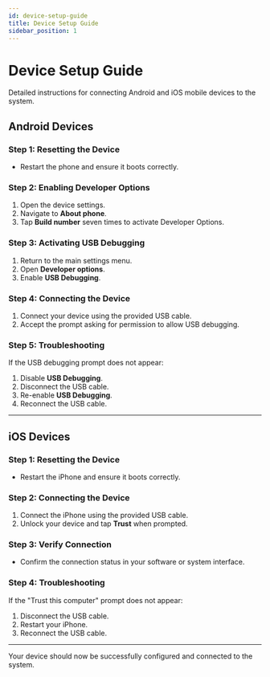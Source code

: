 ```yaml
---
id: device-setup-guide
title: Device Setup Guide
sidebar_position: 1
---
```


# Device Setup Guide

Detailed instructions for connecting Android and iOS mobile devices to the system.

## Android Devices

### Step 1: Resetting the Device

- Restart the phone and ensure it boots correctly.

### Step 2: Enabling Developer Options

1. Open the device settings.
2. Navigate to **About phone**.
3. Tap **Build number** seven times to activate Developer Options.

### Step 3: Activating USB Debugging

1. Return to the main settings menu.
2. Open **Developer options**.
3. Enable **USB Debugging**.

### Step 4: Connecting the Device

1. Connect your device using the provided USB cable.
2. Accept the prompt asking for permission to allow USB debugging.

### Step 5: Troubleshooting

If the USB debugging prompt does not appear:

1. Disable **USB Debugging**.
2. Disconnect the USB cable.
3. Re-enable **USB Debugging**.
4. Reconnect the USB cable.

---

## iOS Devices

### Step 1: Resetting the Device

- Restart the iPhone and ensure it boots correctly.

### Step 2: Connecting the Device

1. Connect the iPhone using the provided USB cable.
2. Unlock your device and tap **Trust** when prompted.

### Step 3: Verify Connection

- Confirm the connection status in your software or system interface.

### Step 4: Troubleshooting

If the "Trust this computer" prompt does not appear:

1. Disconnect the USB cable.
2. Restart your iPhone.
3. Reconnect the USB cable.

---

Your device should now be successfully configured and connected to the system.

